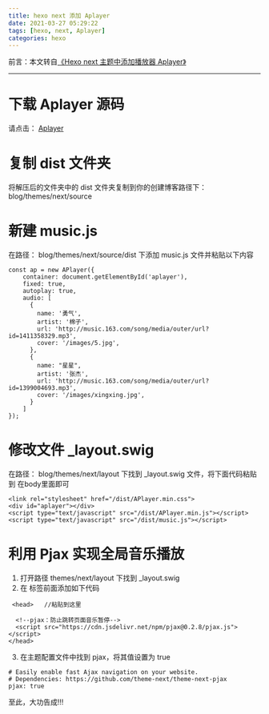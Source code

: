 ```yaml
---
title: hexo next 添加 Aplayer
date: 2021-03-27 05:29:22
tags: [hexo, next, Aplayer]
categories: hexo
---
```

前言：本文转自[《Hexo next 主题中添加播放器 Aplayer》](https://blog.csdn.net/qq_35324057/article/details/104124723)
***

# 下载 Aplayer 源码
请点击： [Aplayer](https://github.com/DIYgod/APlayer)

# 复制 dist 文件夹
将解压后的文件夹中的 dist 文件夹复制到你的创建博客路径下： blog/themes/next/source
<!--more-->

# 新建 music.js
在路径： blog/themes/next/source/dist 下添加 music.js 文件并粘贴以下内容
```
const ap = new APlayer({
    container: document.getElementById('aplayer'),
    fixed: true,
    autoplay: true,
    audio: [
	  {
        name: '勇气',
        artist: '棉子',
        url: 'http://music.163.com/song/media/outer/url?id=1411358329.mp3',
        cover: '/images/5.jpg',
      },
      {
        name: "星星",
        artist: '张杰',
        url: 'http://music.163.com/song/media/outer/url?id=1399004693.mp3',
        cover: '/images/xingxing.jpg',
      }
    ]
});
```

# 修改文件 _layout.swig
在路径： blog/themes/next/layout 下找到 _layout.swig 文件，将下面代码粘贴到 <body itemscope>在body里面即可
```
<link rel="stylesheet" href="/dist/APlayer.min.css">
<div id="aplayer"></div>
<script type="text/javascript" src="/dist/APlayer.min.js"></script>
<script type="text/javascript" src="/dist/music.js"></script>
```

# 利用 Pjax 实现全局音乐播放
1. 打开路径 themes/next/layout 下找到 _layout.swig
2. 在 </head> 标签前面添加如下代码
```
 <head>   //粘贴到这里
    
  <!--pjax：防止跳转页面音乐暂停-->
  <script src="https://cdn.jsdelivr.net/npm/pjax@0.2.8/pjax.js"></script> 
</head> 
```
3. 在主题配置文件中找到 pjax，将其值设置为 true
```
# Easily enable fast Ajax navigation on your website.
# Dependencies: https://github.com/theme-next/theme-next-pjax
pjax: true
```

至此，大功告成!!!